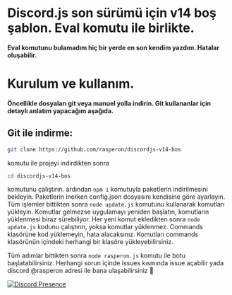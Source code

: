 # Discord.js son sürümü için v14 boş şablon. Eval komutu ile birlikte.
**Eval komutunu bulamadım hiç bir yerde en son kendim yazdım. Hatalar oluşabilir.**

# Kurulum ve kullanım.
**Öncellikle dosyaları git veya manuel yolla indirin. Git kullananlar için detaylı anlatım yapacağım aşağıda.**

## Git ile indirme:
```bash
git clone https://github.com/rasperon/discordjs-v14-bos
```
komutu ile projeyi indirdikten sonra
```bash
cd discordjs-v14-bos
```
komutunu çalıştırın. ardından ```npm i``` komutuyla paketlerin indirilmesini bekleyin. Paketlerin inerken config.json dosyasını kendisine göre ayarlayın. Tüm işlemler bittikten sonra `node update.js` komutunu kullanarak komutları yükleyin. Komutlar gelmezse uygulamayı yeniden başlatın, komutların yüklenmesi biraz sürebiliyor. Her yeni komut ekledikten sonra `node update.js` kodunu çalıştırın, yoksa komutlar yüklenmez. Commands klasörüne kod yüklemeyin, hata alacaksınız. Komutları commands klasörünün içindeki herhangi bir klasöre yükleyebilirsiniz. 

Tüm adımlar bittikten sonra `node rasperon.js` komutu ile botu başlatabilirsiniz. Herhangi sorun içinde issues kısmında issue açabilir yada discord @rasperon adresi ile bana ulaşabilirsiniz 💖

[![Discord Presence](https://lanyard.cnrad.dev/api/1108799838876868738?animated=true)](https://discord.com/users/1108799838876868738)
